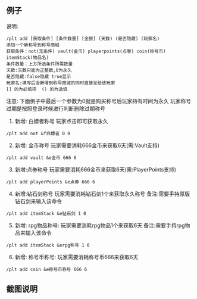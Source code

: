 <!-- docs/PlayerTitle/zh_CN/add.md -->

## 例子
说明:
```
/plt add [获取条件] [条件数量] [金额] (天数) (是否隐藏) (玩家名)
添加一个新称号到称号商城
获取条件：not(无条件) vault(金币) playerpoints(点卷) coin(称号币) itemStack(物品名) 
条件数量：上方所选条件所需数量
天数:天数只能为正整数,0为永久
是否隐藏:false隐藏 true显示
玩家名:填写后会新增到称号商城的同时直接发给该玩家
[] 的为必填项  () 的为选填
```

注意:
下面例子中最后一个参数为0就是购买称号后玩家持有时间为永久
玩家称号过期是按照登录时候进行判断删除过期称号

1. 新增: 白嫖者称号 玩家点击即可获取永久
```
/plt add not &f白嫖者 0 0
```

2. 新增: 金币称号  玩家需要消耗666金币来获取6天(需:Vault支持)
```
/plt add vault &e金币 666 6
```

3. 新增:点券称号 玩家需要消耗666金币来获取6天(需:PlayerPoints支持)
```
/plt add playerPoints &e点券 666 6
```
4. 新增:钻石剑称号 玩家需要消耗钻石剑1个来获取永久称号
   备注:需要手持原版钻石剑来输入该命令
```
/plt add itemStack &e钻石剑 1 0
```
5. 新增: rpg物品称号: 玩家需要消耗rpg物品1个来获取6天
   备注:需要手持rpg物品来输入该命令
```
/plt add itemStack &erpg称号 1 6
```
6. 新增: 称号币称号: 玩家需要消耗称号币666来获取6天
```
/plt add coin &e称号币称号 666 6
```

## 截图说明